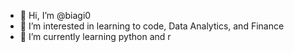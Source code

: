 - 👋 Hi, I’m @biagi0
- 👀 I’m interested in learning to code, Data Analytics, and Finance
- 🌱 I’m currently learning python and r

<!---
biagi0/biagi0 is a ✨ special ✨ repository because its `README.md` (this file) appears on your GitHub profile.
You can click the Preview link to take a look at your changes.
--->
